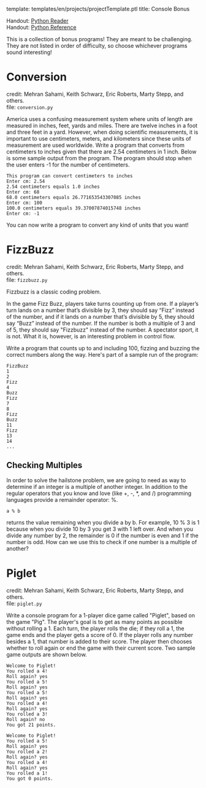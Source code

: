 template: templates/en/projects/projectTemplate.ptl
title: Console Bonus

Handout: [Python Reader](https://codeinplace2020.github.io/pythonreader/en/intro/)<br/>
Handout: [Python Reference](https://online.csbridge.org/en/resources/quick-python.html)<br/>

This is a collection of bonus programs! They are meant to be challenging.  They are not listed in order of difficulty, so choose whichever programs sound interesting!

# Conversion
credit: Mehran Sahami, Keith Schwarz, Eric Roberts, Marty Stepp, and others.<br />
file: `conversion.py`

America uses a confusing measurement system where units of length are measured in inches, feet, yards and miles. There are twelve inches in a foot and three feet in a yard. However, when doing scientific measurements, it is important to use centimeters, meters, and kilometers since these units of measurement are used worldwide. Write a program that converts from centimeters to inches given that there are 2.54 centimeters in 1 inch. Below is some sample output from the program.  The program should stop when the user enters -1 for the number of centimeters.

```
This program can convert centimeters to inches
Enter cm: 2.54
2.54 centimeters equals 1.0 inches
Enter cm: 68
68.0 centimeters equals 26.771653543307085 inches
Enter cm: 100
100.0 centimeters equals 39.37007874015748 inches
Enter cm: -1
```

You can now write a program to convert any kind of units that you want!

# FizzBuzz
credit: Mehran Sahami, Keith Schwarz, Eric Roberts, Marty Stepp, and others.<br />
file: `fizzbuzz.py`

Fizzbuzz is a classic coding problem.

In the game Fizz Buzz, players take turns counting up from one. If a player’s turn lands on a number that’s divisible by 3, they should say “Fizz” instead of the number, and if it lands on a number that’s divisible by 5, they should say “Buzz” instead of the number. If the number is both a multiple of 3 and of 5, they should say "Fizzbuzz" instead of the number. A spectator sport, it is not. What it is, however, is an interesting problem in control flow.

Write a program that counts up to and including 100, fizzing and buzzing the correct numbers along the way.  Here's part of a sample run of the program:

```
FizzBuzz
1
2
Fizz
4
Buzz
Fizz
7
8
Fizz
Buzz
11
Fizz
13
14
...
```

## Checking Multiples
In order to solve the hailstone problem, we are going to need as way to determine if an integer is a multiple of another integer. In addition to the regular operators that you know and love (like +, -, \*, and /) programming languages provide a remainder operator: %.  

```
a % b
```

returns the value remaining when you divide a by b. For example, 10 % 3 is 1 because when you divide 10 by 3 you get 3 with 1 left over.  And when you divide any number by 2, the remainder is 0 if the number is even and 1 if the number is odd.  How can we use this to check if one number is a multiple of another?

# Piglet
credit: Mehran Sahami, Keith Schwarz, Eric Roberts, Marty Stepp, and others.<br />
file: `piglet.py`

Write a console program for a 1-player dice game called "Piglet", based on the game "Pig". The player's goal is to get as many points as possible without rolling a 1. Each turn, the player rolls the die; if they roll a 1, the game ends and the player gets a score of 0. If the player rolls any number besides a 1, that number is added to their score. The player then chooses whether to roll again or end the game with their current score. Two sample game outputs are shown below.

```
Welcome to Piglet!
You rolled a 4!
Roll again? yes
You rolled a 5!
Roll again? yes
You rolled a 5!
Roll again? yes
You rolled a 4!
Roll again? yes
You rolled a 3!
Roll again? no
You got 21 points.
```
```
Welcome to Piglet!
You rolled a 5!
Roll again? yes
You rolled a 2!
Roll again? yes
You rolled a 4!
Roll again? yes
You rolled a 1!
You got 0 points.
```
